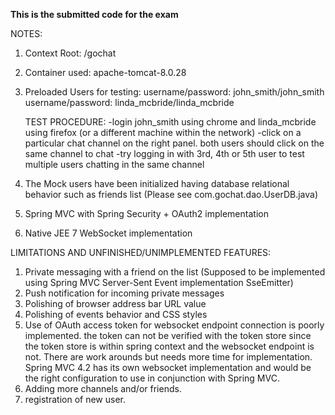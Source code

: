 
**This is the submitted code for the exam**

NOTES:

1. Context Root: /gochat
2. Container used: apache-tomcat-8.0.28

3. Preloaded Users for testing:
   username/password: john_smith/john_smith
   username/password: linda_mcbride/linda_mcbride
   
   TEST PROCEDURE:
   -login john_smith using chrome and linda_mcbride using firefox (or a different machine within the network)
   -click on a particular chat channel on the right panel. both users should click on the same channel to chat
   -try logging in with 3rd, 4th or 5th user to test multiple users chatting in the same channel

4. The Mock users have been initialized having database relational behavior such as friends list (Please see com.gochat.dao.UserDB.java)

5. Spring MVC with Spring Security + OAuth2 implementation

6. Native JEE 7 WebSocket implementation

LIMITATIONS AND UNFINISHED/UNIMPLEMENTED FEATURES:
1. Private messaging with a friend on the list (Supposed to be implemented using Spring MVC Server-Sent Event implementation SseEmitter)
2. Push notification for incoming private messages
3. Polishing of browser address bar URL value
4. Polishing of events behavior and CSS styles
5. Use of OAuth access token for websocket endpoint connection is poorly implemented. the token can not be verified with the token store since the token store is within spring context and the websocket endpoint is not. There are work arounds but needs more time for implementation. Spring MVC 4.2 has its own websocket implementation and would be the right configuration to use in conjunction with Spring MVC.
6. Adding more channels and/or friends.
7. registration of new user.
